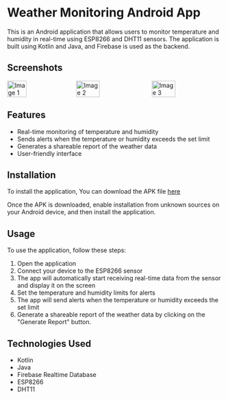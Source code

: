 
# Weather Monitoring Android App
This is an Android application that allows users to monitor temperature and humidity in real-time using ESP8266 and DHT11 sensors. The application is built using Kotlin and Java, and Firebase is used as the backend.

## Screenshots

<div style="display:flex;justify-content:space-between;width:100%;">
  <img src="https://bl6pap004files.storage.live.com/y4mvsuiZ7RYdOAWLRc5A5-gq3nhb8wJlwUhCxw9BSfFmDTPqKVy-qTrtqP-gYAPsmNW1MS6E-H_5HxJSzHNGgL6kGY-HYzHlqE7v3Wbe_OTayyLKsf-sX2VZkExaGA2O9RwKTIc42oKfevtQBY8I6FsrrmUWH_y2JpRuzFQ_ylZ9V6UHRh7FohCS4uCLImADwPh?width=720&height=1600&cropmode=none" alt="Image 1" style="width:30%;">
  <img src="https://bl6pap004files.storage.live.com/y4mlOTJrWjJrts787UmDJor1IwhHmzEhWOwItZc9y01bE0x3Z4fIY3DfrWG1k1nNuU1LOzK3CkNFMIPxU9F6GNwA578q7e0JDJ32hs3GCVU2TH7laLO4iZxrtKH8pHRHdDmerXUskl6s1r_BtTHbu47dXeMCDWbss1Si2pHMp2awqeqTrLLTtd4fJpA1SKKGseE?width=720&height=1600&cropmode=none" alt="Image 2" style="width:33%;">
  <img src="https://bl6pap004files.storage.live.com/y4mlvtlZ84lY2h_dG568uZMmHgfV_wFDp991V2zTEl5EzDiCGS1VBDmNA_NEJoOV7rP4lQxEZhXQnN60KxKZcFc4zGaJRQ1N2Sc5c_U0Ix8d0oB13729Qiz3-hdoPAsP7cv5H_Rx6HH5eg41fpKLEp9DZG-xuoOgASAi2kH1upUKMqrRxKrNNSCqrImvO7F0Z2v?width=720&height=1600&cropmode=none" alt="Image 3" style="width:33%;">
</div>



## Features
* Real-time monitoring of temperature and humidity
* Sends alerts when the temperature or humidity exceeds the set limit
* Generates a shareable report of the weather data
* User-friendly interface


## Installation
To install the application, You can download the APK file [here](https://drive.google.com/file/d/1vzMcgOjNl8Yy_NaboR-mm2qKFXhm2xbU/view?usp=sharing)


Once the APK is downloaded, enable installation from unknown sources on your Android device, and then install the application.


## Usage
To use the application, follow these steps:

1. Open the application
2. Connect your device to the ESP8266 sensor
3. The app will automatically start receiving real-time data from the sensor and display it on the screen
4. Set the temperature and humidity limits for alerts
5. The app will send alerts when the temperature or humidity exceeds the set limit
6. Generate a shareable report of the weather data by clicking on the "Generate Report" button.


## Technologies Used
* Kotlin
* Java
* Firebase Realtime Database
* ESP8266
* DHT11

